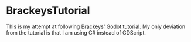 # BrackeysTutorial
 
This is my attempt at following [Brackeys'](https://www.youtube.com/@Brackeys) [Godot tutorial](https://youtu.be/LOhfqjmasi0?si=FnWqXuWcT3RYMpa2). My only deviation from the tutorial is that I am using C# instead of GDScript.

